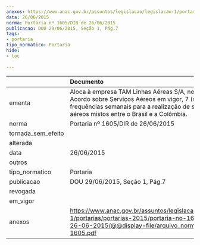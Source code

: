 ```yaml
---
anexos: https://www.anac.gov.br/assuntos/legislacao/legislacao-1/portarias/portarias-2015/portaria-no-1605-dir-de-26-06-2015/@@display-file/arquivo_norma/PA2015-1605.pdf
data: 26/06/2015
norma: Portaria nº 1605/DIR de 26/06/2015
publicacao: DOU 29/06/2015, Seção 1, Pág.7
tags:
- portaria
tipo_normatico: Portaria
hide: 
- toc 
 
---
```


|                    | Documento                                                                                                                                                                                          |
|:-------------------|:---------------------------------------------------------------------------------------------------------------------------------------------------------------------------------------------------|
| ementa             | Aloca à empresa TAM Linhas Aéreas S/A, nos termos do Acordo sobre Serviços Aéreos em vigor, 7 (sete) frequências semanais para a realização de serviços aéreos mistos entre o Brasil e a Colômbia. |
| norma              | Portaria nº 1605/DIR de 26/06/2015                                                                                                                                                                 |
| tornada_sem_efeito |                                                                                                                                                                                                    |
| alterada           |                                                                                                                                                                                                    |
| data               | 26/06/2015                                                                                                                                                                                         |
| outros             |                                                                                                                                                                                                    |
| tipo_normatico     | Portaria                                                                                                                                                                                           |
| publicacao         | DOU 29/06/2015, Seção 1, Pág.7                                                                                                                                                                     |
| revogada           |                                                                                                                                                                                                    |
| em_vigor           |                                                                                                                                                                                                    |
| anexos             | https://www.anac.gov.br/assuntos/legislacao/legislacao-1/portarias/portarias-2015/portaria-no-1605-dir-de-26-06-2015/@@display-file/arquivo_norma/PA2015-1605.pdf                                  |